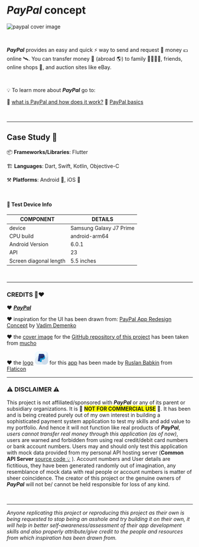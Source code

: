 # *PayPal* concept 



![paypal cover image](https://upload.wikimedia.org/wikipedia/commons/thumb/b/b5/PayPal.svg/2560px-PayPal.svg.png)

<br>

***PayPal*** provides an easy and quick ⚡ way to send and request 📨 money 💵 online 🛰️. You can transfer money 💸 (abroad 🌎) to family 👨‍👩‍👧‍👦, friends, online shops 🛒, and auction sites like eBay.





<br>

💡 To learn more about ***PayPal*** go to:

  🔗 [what is PayPal and how does it work?](https://www.paypal.com/be/smarthelp/article/what-is-paypal-and-how-does-it-work-faq1655 "what is PayPal and how does it work?")
  🔗 [PayPal basics](https://www.paypal.com/ca/smarthelp/topic/PAYPAL_BASICS2 "basics of PayPal")



<br>

---

## Case Study 📑



  📦 **Frameworks/Libraries**: Flutter

  🏗 **Languages**: Dart, Swift, Kotlin, Objective-C

  ⚒ **Platforms**: Android 🤖, iOS 🍎



<br>

#### 📱 Test Device Info

| COMPONENT              | DETAILS                 |
| ---------------------- | ----------------------- |
| device                 | Samsung Galaxy J7 Prime |
| CPU build              | android-arm64           |
| Android Version        | 6.0.1                   |
| API                    | 23                      |
| Screen diagonal length | 5.5 inches              |



<br>

---



### CREDITS 🙏❤

  ❤ [***PayPal***](http://www.paypal.com/)

  ❤ inspiration for the UI has been drawn from: [PayPal App Redesign Concept](https://dribbble.com/shots/14114443-PayPal-App-Redesign-Conept) by [Vadim Demenko](https://dribbble.com/vdemenko)

  ❤ the [cover image](https://wearemucho.com/project/paypal-illustration/) for the [GitHub repository of this project](https://github.com/brownboycodes/Paypal-Concept-Flutter) has been taken from [mucho](https://wearemucho.com/)

  ❤ the [logo](https://www.flaticon.com/premium-icon/paypal_2504931?term=paypal&page=1&position=1&page=1&position=1&related_id=2504931&origin=style)  <img src="assets/images/paypal-logo-rounded-square.png" alt="app logo" width="36"/> for this [app](https://github.com/brownboycodes/Paypal-Concept-Flutter) has been made by [Ruslan Babkin](https://www.flaticon.com/authors/ruslan-babkin) from [Flaticon](https://www.flaticon.com/)






---



### ⚠ DISCLAIMER ⚠

This project is not affiliated/sponsored with ***PayPal*** or any of its parent or subsidiary organizations. It is 🚨 <span style="background-color: #FFFF00">**NOT FOR COMMERCIAL USE**</span> 🚨. It has been and is being created purely out of my own interest in building a sophisticated payment system application to test my skills and add value to my portfolio. And hence it will not function like real products of ***PayPal***, *users cannot transfer real money through this application (as of now)*, users are warned and forbidden from using real credit/debit card numbers or bank account numbers. Users may and should only test this application with mock data provided from my personal API hosting server (**Common API Server** [source code 💡](https://github.com/brownboycodes/common-api-server) ). Account numbers and User details are fictitious, they have been generated randomly out of imagination, any resemblance of mock data with real people or account numbers is matter of sheer coincidence. The creator of this project or the genuine owners of ***PayPal*** will not be/ cannot be held responsible for loss of any kind.



<br>



---

*Anyone replicating this project or reproducing this project as their own is being requested to stop being an asshole and try building it on their own, it will help in better self-awareness/assessment of their app development skills and also properly attribute/give credit to the people and resources from which inspiration has been drawn from.*

